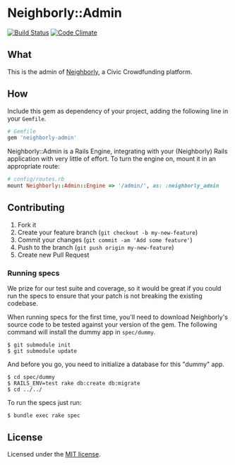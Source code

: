 # Neighborly::Admin

[![Build Status](https://travis-ci.org/neighborly/neighborly-admin.png?branch=master)](https://travis-ci.org/neighborly/neighborly-admin) [![Code Climate](https://codeclimate.com/github/neighborly/neighborly-admin.png)](https://codeclimate.com/github/neighborly/neighborly-admin)

## What

This is the admin of [Neighborly](https://github.com/luminopolis/neighborly), a Civic Crowdfunding platform.

## How

Include this gem as dependency of your project, adding the following line in your `Gemfile`.

```ruby
# Gemfile
gem 'neighborly-admin'
```

Neighborly::Admin is a Rails Engine, integrating with your (Neighborly) Rails application with very little of effort. To turn the engine on, mount it in an appropriate route:

```ruby
# config/routes.rb
mount Neighborly::Admin::Engine => '/admin/', as: :neighborly_admin
```

## Contributing

1. Fork it
2. Create your feature branch (`git checkout -b my-new-feature`)
3. Commit your changes (`git commit -am 'Add some feature'`)
4. Push to the branch (`git push origin my-new-feature`)
5. Create new Pull Request

### Running specs

We prize for our test suite and coverage, so it would be great if you could run the specs to ensure that your patch is not breaking the existing codebase.

When running specs for the first time, you'll need to download Neighborly's source code to be tested against your version of the gem. The following command will install the dummy app in `spec/dummy`.

```
$ git submodule init
$ git submodule update
```

And before you go, you need to initialize a database for this "dummy" app.

```
$ cd spec/dummy
$ RAILS_ENV=test rake db:create db:migrate
$ cd ../../
```

To run the specs just run:

```
$ bundle exec rake spec
```

## License

Licensed under the [MIT license](LICENSE.txt).